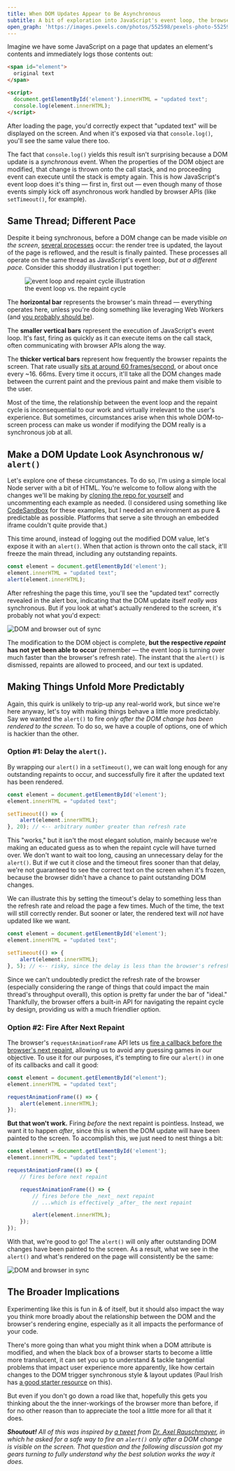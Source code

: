 ```yaml
---
title: When DOM Updates Appear to Be Asynchronous
subtitle: A bit of exploration into JavaScript's event loop, the browser's repaint cycle, and how we can reliably navigate the mix.
open_graph: 'https://images.pexels.com/photos/552598/pexels-photo-552598.jpeg?cs=srgb&h=1200&w=1200'
---
```


Imagine we have some JavaScript on a page that updates an element's contents and immediately logs those contents out:

``` html
<span id="element">
  original text
</span>

<script>
  document.getElementById('element').innerHTML = "updated text";
  console.log(element.innerHTML);
</script>
```

After loading the page, you'd correctly expect that "updated text" will be displayed on the screen. And when it's exposed via that `console.log()`, you'll see the same value there too.

The fact that `console.log()` yields this result isn't surprising because a DOM update is a *synchronous* event. When the properties of the DOM object are modified, that change is thrown onto the call stack, and no proceeding event can execute until the stack is empty again. This is how JavaScript's event loop does it's thing — first in, first out — even though many of those events simply kick off asynchronous work handled by browser APIs (like `setTimeout()`, for example).

## Same Thread; Different Pace

Despite it being synchronous, before a DOM change can be made visible _on the screen_, [several processes](https://developers.google.com/web/fundamentals/performance/critical-rendering-path/render-tree-construction#tldr) occur: the render tree is updated, the layout of the page is reflowed, and the result is finally painted. These processes all operate on the same thread as JavaScript's event loop, _but at a different pace._ Consider this shoddy illustration I put together:

<figure>
  <img src="./thread.svg" alt="event loop and repaint cycle illustration">
  <figcaption>the event loop vs. the repaint cycle</figcaption>
</figure>

The **horizontal bar** represents the browser's main thread — everything operates here, unless you're doing something like leveraging Web Workers (and [you probably should be](https://macarthur.me/posts/use-web-workers-for-your-event-listeners)).

The **smaller vertical bars** represent the execution of JavaScript's event loop. It's fast, firing as quickly as it can execute items on the call stack, often communicating with browser APIs along the way.

The **thicker vertical bars** represent how frequently the browser repaints the screen. That rate usually [sits at around 60 frames/second](https://developers.google.com/web/fundamentals/performance/rendering), or about once every ~16. 66ms. Every time it occurs, it'll take all the DOM changes made between the current paint and the previous paint and make them visible to the user.

Most of the time, the relationship between the event loop and the repaint cycle is inconsequential to our work and virtually irrelevant to the user's experience. But sometimes, circumstances arise when this whole DOM-to-screen process can make us wonder if modifying the DOM really is a synchronous job at all.

## Make a DOM Update Look Asynchronous w/ `alert()`

Let's explore one of these circumstances. To do so, I'm using a simple local Node server with a bit of HTML. You're welcome to follow along with the changes we'll be making by [cloning the repo for yourself](https://github.com/alexmacarthur/dom-updates-and-browser-repaints) and uncommenting each example as needed. (I considered using something like [CodeSandbox](https://codesandbox.io/) for these examples, but I needed an environment as pure & predictable as possible. Platforms that serve a site through an embedded iframe couldn't quite provide that.)

This time around, instead of logging out the modified DOM value, let's expose it with an `alert()`. When that action is thrown onto the call stack, it'll freeze the main thread, including any outstanding repaints.

``` js
const element = document.getElementById('element');
element.innerHTML = "updated text";
alert(element.innerHTML);
```

After refreshing the page this time, you'll see the "updated text" correctly revealed in the alert box, indicating that the DOM update itself _really was_ synchronous. But if you look at what's actually rendered to the screen, it's probably not what you'd expect:

![DOM and browser out of sync](out-of-sync.png)

The modification to the DOM object is complete, **but the respective *repaint* has not yet been able to occur** (remember — the event loop is turning over much faster than the browser's refresh rate). The instant that the `alert()` is dismissed, repaints are allowed to proceed, and our text is updated.

## Making Things Unfold More Predictably

Again, this quirk is unlikely to trip-up any real-world work, but since we're here anyway, let's toy with making things behave a little more predictably. Say we wanted the `alert()` to fire _only after the DOM change has been rendered to the screen._ To do so, we have a couple of options, one of which is hackier than the other.

### Option #1: Delay the `alert()`.

By wrapping our `alert()` in a `setTimeout()`, we can wait long enough for any outstanding repaints to occur, and successfully fire it after the updated text has been rendered.

``` jsx
const element = document.getElementById('element');
element.innerHTML = "updated text";

setTimeout(() => {
	alert(element.innerHTML);
}, 20); // <-- arbitrary number greater than refresh rate
```

This "works," but it isn't the most elegant solution, mainly because we're making an educated guess as to when the repaint cycle will have turned over. We don't want to wait too long, causing an unnecessary delay for the `alert()`. But if we cut it close and the timeout fires sooner than that delay, we're not guaranteed to see the correct text on the screen when it's frozen, because the browser didn't have a chance to paint outstanding DOM changes.

We can illustrate this by setting the timeout's delay to something less than the refresh rate and reload the page a few times. Much of the time, the text will still correctly render. But sooner or later, the rendered text will *not* have updated like we want.

``` jsx
const element = document.getElementById('element');
element.innerHTML = "updated text";

setTimeout(() => {
	alert(element.innerHTML);
}, 5); // <-- risky, since the delay is less than the browser's refresh rate
```

Since we can't undoubtedly predict the refresh rate of the browser (especially considering the range of things that could impact the main thread's throughput overall), this option is pretty far under the bar of "ideal." Thankfully, the browser offers a built-in API for navigating the repaint cycle by design, providing us with a much friendlier option.

### Option #2: Fire After Next Repaint

The browser's `requestAnimationFrame` API lets us [fire a callback before the browser's next repaint](https://developer.mozilla.org/en-US/docs/Web/API/window/requestAnimationFrame), allowing us to avoid any guessing games in our objective. To use it for our purposes, it's tempting to fire our `alert()` in one of its callbacks and call it good:

``` jsx
const element = document.getElementById("element");
element.innerHTML = "updated text";

requestAnimationFrame(() => {
	alert(element.innerHTML);
});
```

**But that won't work.** Firing *before* the next repaint is pointless. Instead, we want it to happen *after*, since this is when the DOM update will have been painted to the screen. To accomplish this, we just need to nest things a bit:

``` jsx
const element = document.getElementById('element');
element.innerHTML = "updated text";

requestAnimationFrame(() => {
	// fires before next repaint

	requestAnimationFrame(() => {
		// fires before the _next_ next repaint
		// ...which is effectively _after_ the next repaint

		alert(element.innerHTML);
	});
});
```

With that, we're good to go! The `alert()` will only after outstanding DOM changes have been painted to the screen. As a result, what we see in the `alert()` and what's rendered on the page will consistently be the same:

![DOM and browser in sync](in-sync.png)

## The Broader Implications

Experimenting like this is fun in & of itself, but it should also impact the way you think more broadly about the relationship between the DOM and the browser's rendering engine, especially as it all impacts the performance of your code.

There's more going than what you might think when a DOM attribute is modified, and when the black box of a browser starts to become a little more translucent, it can set you up to understand & tackle tangential problems that impact user experience more apparently, like how certain changes to the DOM trigger synchronous style & layout updates (Paul Irish has [a good starter resource](https://gist.github.com/paulirish/5d52fb081b3570c81e3a) on this).

But even if you don't go down a road like that, hopefully this gets you thinking about the the inner-workings of the browser more than before, if for no other reason than to appreciate the tool a little more for all that it does.

_**Shoutout!** All of this was inspired by [a tweet](https://twitter.com/rauschma/status/1288868746682081285?s=19) from [Dr. Axel Rauschmayer](https://dr-axel.de/), in which he asked for a safe way to fire an `alert()` only after a DOM change is visible on the screen. That question and the following discussion got my gears turning to fully understand why the best solution works the way it does._
